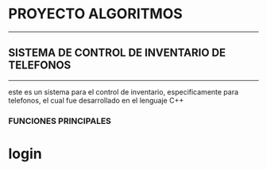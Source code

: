 # PROYECTO ALGORITMOS
----------------------
## SISTEMA DE CONTROL DE INVENTARIO DE TELEFONOS
-----------------------------------------------------
este es un sistema para el control de inventario, especificamente para telefonos, el cual fue desarrollado en el lenguaje C++

### FUNCIONES PRINCIPALES
login
=====

